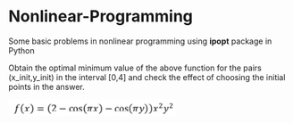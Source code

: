 # Nonlinear-Programming
Some basic problems in nonlinear programming using **ipopt** package in Python

Obtain the optimal minimum value of the above function for the pairs (x_init,y_init) in the interval [0,4] and check the effect of choosing the initial points in the answer.

<img src="1.png" width="300" height="30">


